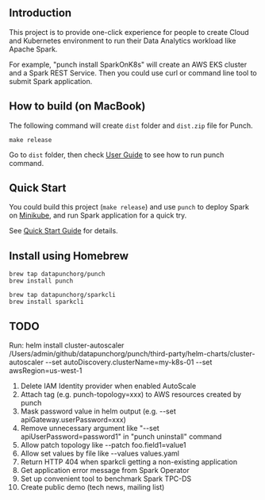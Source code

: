 
## Introduction

This project is to provide one-click experience for people to create Cloud and Kubernetes environment to run their Data Analytics workload
like Apache Spark.

For example, "punch install SparkOnK8s" will create an AWS EKS cluster and a Spark REST Service. Then you could use curl or command line tool
to submit Spark application.

## How to build (on MacBook)

The following command will create `dist` folder and `dist.zip` file for Punch.

```
make release
```

Go to `dist` folder, then check [User Guide](UserGuide.md) to see how to run punch command.

## Quick Start

You could build this project (`make release`) and use `punch` to deploy Spark on [Minikube](https://minikube.sigs.k8s.io/docs/start/), and run Spark application for a quick try.

See [Quick Start Guide](QuickStart_Minikube.md) for details.

## Install using Homebrew

```
brew tap datapunchorg/punch
brew install punch

brew tap datapunchorg/sparkcli
brew install sparkcli
```

## TODO

Run: helm install cluster-autoscaler /Users/admin/github/datapunchorg/punch/third-party/helm-charts/cluster-autoscaler --set autoDiscovery.clusterName=my-k8s-01 --set awsRegion=us-west-1

1. Delete IAM Identity provider when enabled AutoScale
2. Attach tag (e.g. punch-topology=xxx) to AWS resources created by punch
3. Mask password value in helm output (e.g. --set apiGateway.userPassword=xxx)
4. Remove unnecessary argument like "--set apiUserPassword=password1" in "punch uninstall" command
5. Allow patch topology like --patch foo.field1=value1
6. Allow set values by file like --values values.yaml
7. Return HTTP 404 when sparkcli getting a non-existing application
8. Get application error message from Spark Operator
9. Set up convenient tool to benchmark Spark TPC-DS
10. Create public demo (tech news, mailing list)